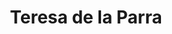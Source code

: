 ---
layout: author
title: "Teresa de la Parra"
feature: true
img: Teresa-de-la-Parra.jpg
city-born: París
date-born: 5 de octubre de 1889
city-death: Madrid
date-death: 23 de abril de 1936
nacionalidad:
---